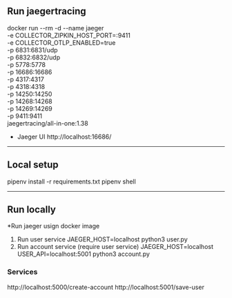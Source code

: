 ## Run jaegertracing
docker run --rm -d --name jaeger \
  -e COLLECTOR_ZIPKIN_HOST_PORT=:9411 \
  -e COLLECTOR_OTLP_ENABLED=true \
  -p 6831:6831/udp \
  -p 6832:6832/udp \
  -p 5778:5778 \
  -p 16686:16686 \
  -p 4317:4317 \
  -p 4318:4318 \
  -p 14250:14250 \
  -p 14268:14268 \
  -p 14269:14269 \
  -p 9411:9411 \
  jaegertracing/all-in-one:1.38

+ Jaeger UI
http://localhost:16686/

---

## Local setup
pipenv install -r requirements.txt
pipenv shell

---

## Run locally
*Run jaeger usign docker image
1. Run user service
JAEGER_HOST=localhost python3 user.py
2. Run account service (require user service)
JAEGER_HOST=localhost USER_API=localhost:5001 python3 account.py

### Services
http://localhost:5000/create-account
http://localhost:5001/save-user